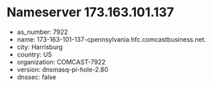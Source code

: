 # Nameserver 173.163.101.137

* as_number: 7922
* name: 173-163-101-137-cpennsylvania.hfc.comcastbusiness.net.
* city: Harrisburg
* country: US
* organization: COMCAST-7922
* version: dnsmasq-pi-hole-2.80
* dnssec: false
